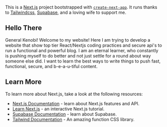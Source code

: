 This is a [Next.js](https://nextjs.org/) project bootstrapped with [`create-next-app`](https://github.com/vercel/next.js/tree/canary/packages/create-next-app). It runs thanks to [Tailwindcss](https://tailwindcss.com/), [Supabase](https://supabase.com/), and a loving wife to support me. 

## Hello There

General Kenobi! Welcome to my website! Here I am trying to develop a website that show top tier React/Nextjs coding practices and secure api's to run a functional and powerful blog. I am an eternal learner, who constantly is pushing myself to do better and not just settle for a round about way someone else did. I want to learn the best ways to write things to push fast, functional, secure, and b-e-a-u-tiful content. 

## Learn More

To learn more about Next.js, take a look at the following resources:

- [Next.js Documentation](https://nextjs.org/docs) - learn about Next.js features and API.
- [Learn Next.js](https://nextjs.org/learn) - an interactive Next.js tutorial.
- [Supabase Documentation](https://supabase.com/docs) - learn about Supabase.
- [Tailwind Documentation](https://tailwindcss.com/docs) - An amazing function CSS library.